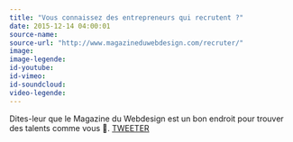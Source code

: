 ```yaml
---
title: "Vous connaissez des entrepreneurs qui recrutent ?"
date: 2015-12-14 04:00:01
source-name:
source-url: "http://www.magazineduwebdesign.com/recruter/"
image:
image-legende:
id-youtube:
id-vimeo:
id-soundcloud:
video-legende:
---
```

Dites-leur que le Magazine du Webdesign est un bon endroit pour trouver des talents comme vous 👊. [TWEETER](https://twitter.com/intent/tweet?url=http%3A%2F%2Fwww.magazineduwebdesign.com%2Frecruter%2F&text=Vous%20cherchez%20des%20talents%20?%20Publiez%20votre%20annonce%20sur%20le%20job%20board%20du%20Magazine%20du%20Webdesign.&original_referer=http%3A%2F%2Fwww.magazineduwebdesign.com%2Frecruter%2F&related=MagDuWebdesign&hashtags=emploi)
